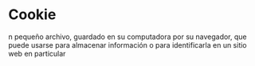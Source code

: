 [Title]: # (Cookie)
[Difficulty]: # (Principiante)
[Order]: # (25)

# Cookie 
n pequeño archivo, guardado en su computadora por su navegador, que puede usarse para almacenar información o para identificarla en un sitio web en particular